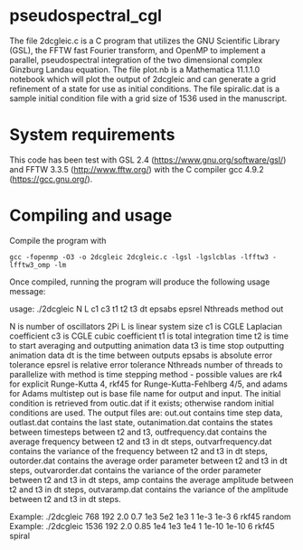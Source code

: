 # pseudospectral_cgl 
The file 2dcgleic.c is a C program that utilizes the GNU Scientific Library (GSL), the FFTW fast Fourier transform, 
and OpenMP to implement a parallel, pseudospectral integration of the two dimensional complex Ginzburg 
Landau equation. The file plot.nb is a Mathematica 11.1.1.0 notebook which will plot the output of 2dcgleic and can generate 
a grid refinement of a state for use as initial conditions. The file spiralic.dat is a sample initial condition file with
a grid size of 1536 used in the manuscript.

# System requirements
This code has been test with GSL 2.4 (https://www.gnu.org/software/gsl/) and FFTW 3.3.5 (http://www.fftw.org/) 
with the C compiler gcc 4.9.2 (https://gcc.gnu.org/).  

# Compiling and usage
Compile the program with

`gcc -fopenmp -O3 -o 2dcgleic 2dcgleic.c -lgsl -lgslcblas -lfftw3 -lfftw3_omp -lm`
  
Once compiled, running the program will produce the following usage message:

usage: ./2dcgleic N L c1 c3 t1 t2 t3 dt epsabs epsrel Nthreads method out 

N is number of oscillators 
2Pi L is linear system size 
c1 is CGLE Laplacian coefficient 
c3 is CGLE cubic coefficient 
t1 is total integration time 
t2 is time to start averaging and outputting animation data 
t3 is time stop outputting animation data 
dt is the time between outputs 
epsabs is absolute error tolerance 
epsrel is relative error tolerance 
Nthreads number of threads to parallelize with
method is time stepping method - possible values are rk4 for explicit Runge-Kutta 4, rkf45 for Runge-Kutta-Fehlberg 4/5, and adams for Adams multistep
out is base file name for output and input.  The initial condition is retrieved from outic.dat if it exists; otherwise random initial conditions are used. The output files are: out.out contains time step data, outlast.dat contains the last state, outanimation.dat contains the states between timesteps between t2 and t3, outfrequency.dat contains the average frequency between t2 and t3 in dt steps, outvarfrequency.dat contains the variance of the frequency between t2 and t3 in dt steps, outorder.dat contains the average order parameter between t2 and t3 in dt steps, outvarorder.dat contains the variance of the order parameter between t2 and t3 in dt steps, amp contains the average amplitude between t2 and t3 in dt steps, outvaramp.dat contains the variance of the amplitude between t2 and t3 in dt steps. 

Example: ./2dcgleic 768 192 2.0 0.7 1e3 5e2 1e3 1 1e-3 1e-3 6 rkf45 random 
Example: ./2dcgleic 1536 192 2.0 0.85 1e4 1e3 1e4 1 1e-10 1e-10 6 rkf45 spiral
